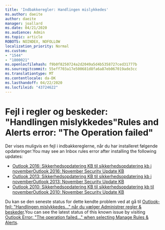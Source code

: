 ```yaml
---
title: 'Indbakkeregler: Handlingen mislykkedes'
ms.author: daeite
author: daeite
manager: joallard
ms.date: 04/21/2020
ms.audience: Admin
ms.topic: article
ROBOTS: NOINDEX, NOFOLLOW
localization_priority: Normal
ms.custom:
- "1544"
- "1800021"
ms.openlocfilehash: f9b0f8250724a2d2049a5d4b5358727ced31777b
ms.sourcegitcommit: 55eff703a17e500681d8fa6a87eb067019ade3cc
ms.translationtype: MT
ms.contentlocale: da-DK
ms.lasthandoff: 04/22/2020
ms.locfileid: "43724622"
---
```

# <a name="rules-and-alerts-error-the-operation-failed"></a><span data-ttu-id="76d32-102">Fejl i regler og beskeder: "Handlingen mislykkedes"</span><span class="sxs-lookup"><span data-stu-id="76d32-102">Rules and Alerts error: "The Operation failed"</span></span>

<span data-ttu-id="76d32-103">Der vises muligvis en fejl i indbakkereglerne, når du har installeret følgende opdateringer:</span><span class="sxs-lookup"><span data-stu-id="76d32-103">You may see an Inbox rules error after installing the following updates:</span></span>

- [<span data-ttu-id="76d32-104">Outlook 2016: Sikkerhedsopdatering KB til sikkerhedsopdatering kb i november</span><span class="sxs-lookup"><span data-stu-id="76d32-104">Outlook 2016: November Security Update KB</span></span>](https://support.microsoft.com/help/4461506)
- [<span data-ttu-id="76d32-105">Outlook 2013: Sikkerhedsopdatering KB til sikkerhedsopdatering kb i november</span><span class="sxs-lookup"><span data-stu-id="76d32-105">Outlook 2013: November Security Update KB</span></span>](https://support.microsoft.com/help/4461486)
- [<span data-ttu-id="76d32-106">Outlook 2010: Sikkerhedsopdatering KB til sikkerhedsopdatering kb til november</span><span class="sxs-lookup"><span data-stu-id="76d32-106">Outlook 2010: November Security Update KB</span></span>](https://support.microsoft.com/help/4461585)

<span data-ttu-id="76d32-107">Du kan se den seneste status for dette kendte problem ved at gå til [Outlook-fejl: "Handlingen mislykkedes..." når du vælger Administrer regler & beskeder](https://support.office.com/article/Outlook-Error-The-operation-failed-when-selecting-Manage-Rules-Alerts-64b6ff77-98c2-4564-9cbf-25bd8e17fb8b%20).</span><span class="sxs-lookup"><span data-stu-id="76d32-107">You can see the latest status of this known issue by visiting [Outlook Error: "The operation failed..." when selecting Manage Rules & Alerts](https://support.office.com/article/Outlook-Error-The-operation-failed-when-selecting-Manage-Rules-Alerts-64b6ff77-98c2-4564-9cbf-25bd8e17fb8b%20).</span></span>